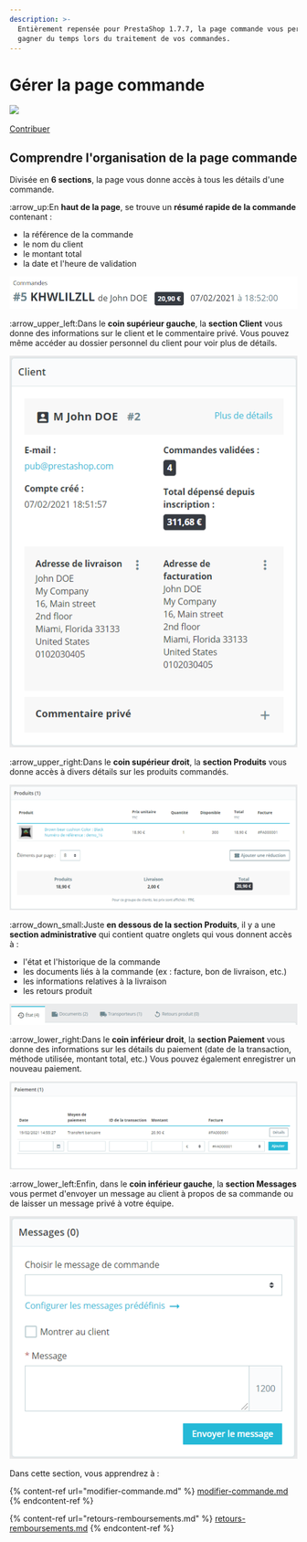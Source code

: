 ```yaml
---
description: >-
  Entièrement repensée pour PrestaShop 1.7.7, la page commande vous permet de
  gagner du temps lors du traitement de vos commandes.
---
```


# Gérer la page commande

![](<../../../../.gitbook/assets/recent updates (1).png>)

[Contribuer](https://prestashop.gitbook.io/howtocontribute/)

## Comprendre l'organisation de la page commande

Divisée en **6 sections**, la page vous donne accès à tous les détails d'une commande.

:arrow\_up:En **haut de la page**, se trouve un **résumé rapide de la commande** contenant :

* la référence de la commande
* le nom du client
* le montant total
* la date et l'heure de validation

![](<../../../../.gitbook/assets/image (26).png>)

:arrow\_upper\_left:Dans le **coin supérieur gauche**, la **section Client** vous donne des informations sur le client et le commentaire privé. Vous pouvez même accéder au dossier personnel du client pour voir plus de détails.

![](<../../../../.gitbook/assets/image (1) (1).png>)

:arrow\_upper\_right:Dans le **coin supérieur droit**, la **section Produits** vous donne accès à divers détails sur les produits commandés.

![](<../../../../.gitbook/assets/image (2) (2).png>)

:arrow\_down\_small:Juste **en dessous de la section Produits**, il y a une **section administrative** qui contient quatre onglets qui vous donnent accès à :

* l'état et l'historique de la commande
* les documents liés à la commande (ex : facture, bon de livraison, etc.)
* les informations relatives à la livraison
* les retours produit

![](<../../../../.gitbook/assets/image (3) (2).png>)

:arrow\_lower\_right:Dans le **coin inférieur droit**, la **section Paiement** vous donne des informations sur les détails du paiement (date de la transaction, méthode utilisée, montant total, etc.) Vous pouvez également enregistrer un nouveau paiement.

![](<../../../../.gitbook/assets/image (4) (1) (1).png>)

:arrow\_lower\_left:Enfin, dans le **coin inférieur gauche**, la **section Messages** vous permet d'envoyer un message au client à propos de sa commande ou de laisser un message privé à votre équipe.

![](<../../../../.gitbook/assets/image (5) (1).png>)

Dans cette section, vous apprendrez à :

{% content-ref url="modifier-commande.md" %}
[modifier-commande.md](modifier-commande.md)
{% endcontent-ref %}

{% content-ref url="retours-remboursements.md" %}
[retours-remboursements.md](retours-remboursements.md)
{% endcontent-ref %}
